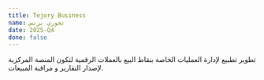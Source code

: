 ```yaml
---
title: Tejory Business
name: تجوري بزنس
date: 2025-Q4
done: false
---
```

تطوير تطبيع لإدارة العمليات الخاصة بنقاط البيع بالعملات الرقمية لتكون المنصة المركزية لإصدار التقارير و مراقبة المبيعات.
